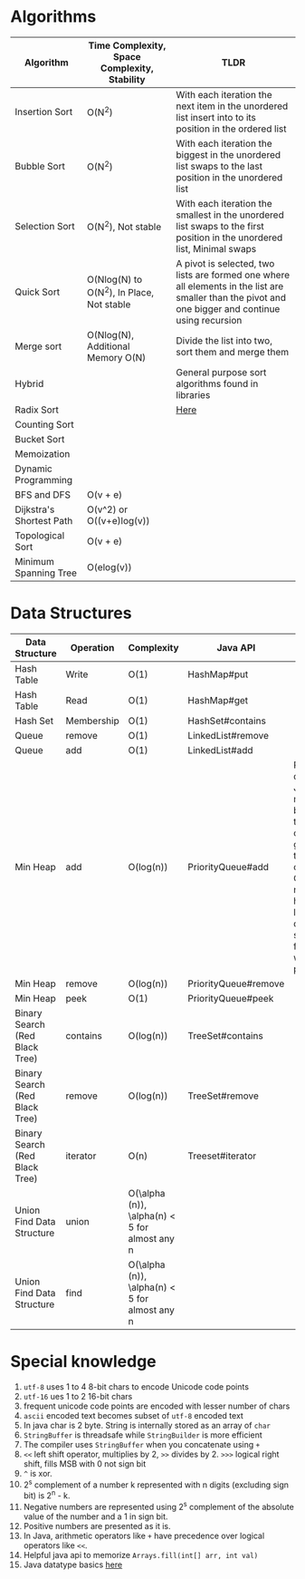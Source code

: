 # Algorithms
| Algorithm | Time Complexity, Space Complexity, Stability | TLDR |
| --------- | ---------- | ----- |
| Insertion Sort | O(N<sup>2</sup>) | With each iteration the next item in the unordered list insert into to its position in the ordered list | Adding elements to a sorted list, stable, less overhead when N is small
| Bubble Sort | O(N<sup>2</sup>) | With each iteration the biggest in the unordered list swaps to the last position in the unordered list |
| Selection Sort | O(N<sup>2</sup>), Not stable | With each iteration the smallest in the unordered list swaps to the first position in the unordered list, Minimal swaps |
| Quick Sort | O(Nlog(N) to O(N<sup>2</sup>), In Place, Not stable | A pivot is selected, two lists are formed one where all elements in the list are smaller than the pivot and one bigger and continue using recursion |
| Merge sort | O(Nlog(N), Additional Memory O(N) | Divide the list into two, sort them and merge them |
| Hybrid | | General purpose sort algorithms found in libraries
| Radix Sort | | [Here](https://en.wikipedia.org/wiki/Radix_sort) |
| Counting Sort | | | [Here](https://www.geeksforgeeks.org/counting-sort/) |
| Bucket Sort | | | [Here](http://www.personal.kent.edu/~rmuhamma/Algorithms/MyAlgorithms/Sorting/bucketSort.htm) |
| Memoization | | | Top down. Recursive algorithm w/ caching repeated calls (aka overlapping sub-problems) |
| Dynamic Programming | | |  Bottom up. Iterative, find the result for sub problems first, and use the results to compute the result of the problem. And this problem becomes sub problem for next iteration. |
| BFS and DFS | O(v + e)
| Dijkstra's Shortest Path | O(v^2) or O((v+e)log(v))
| Topological Sort | O(v + e)
| Minimum Spanning Tree | O(elog(v))


# Data Structures
| Data Structure | Operation | Complexity | Java API | Notes |
| -------------- | --------- | ---------- | ---------| ------|
| Hash Table | Write | O(1) | HashMap#put ||
| Hash Table | Read | O(1) | HashMap#get ||
| Hash Set | Membership | O(1) | HashSet#contains ||
| Queue | remove | O(1) | LinkedList#remove ||
| Queue | add | O(1) | LinkedList#add ||
| Min Heap | add | O(log(n))| PriorityQueue#add | Priority queue in Java is a min heap based on the ordering given by the comparator. Comparator needs to have at least 3 different state values for it to work properly |
| Min Heap | remove | O(log(n))| PriorityQueue#remove | |
| Min Heap | peek | O(1) | PriorityQueue#peek | | While Java API supports remove(Object o) and contains(Object o), they are both O(n)
| Binary Search (Red Black Tree) | contains | O(log(n)) | TreeSet#contains |
| Binary Search (Red Black Tree) | remove | O(log(n)) | TreeSet#remove |
| Binary Search (Red Black Tree) | iterator | O(n) | Treeset#iterator |
| Union Find Data Structure | union | O(\alpha (n)), \alpha(n) < 5 for almost any n
| Union Find Data Structure | find | O(\alpha (n)), \alpha(n) < 5 for almost any n

# Special knowledge
1. `utf-8` uses 1 to 4 8-bit chars to encode Unicode code points
2. `utf-16` ues 1 to 2 16-bit chars
3. frequent unicode code points are encoded with lesser number of chars
4. `ascii` encoded text becomes subset of `utf-8` encoded text
5.  In java char is 2 byte. String is internally stored as an array of `char`
6. `StringBuffer` is threadsafe while `StringBuilder` is more efficient
7. The compiler uses `StringBuffer` when you concatenate using `+`
8. `<<` left shift operator, multiplies by 2, `>>` divides by 2. `>>>` logical right shift, fills MSB with 0 not sign bit
9. `^` is xor.
10. 2<sup>s</sup> complement of a number k represented with n digits (excluding sign bit) is 2<sup>n</sup> - k.
11. Negative numbers are represented using 2<sup>s</sup> complement of the absolute value of the number and a 1 in sign bit.
12. Positive numbers are presented as it is.
13. In Java, arithmetic operators like `+` have precedence over logical operators like `<<`.
14. Helpful java api to memorize `Arrays.fill(int[] arr, int val)`
15. Java datatype basics [here](https://docs.oracle.com/javase/tutorial/java/nutsandbolts/datatypes.html)
